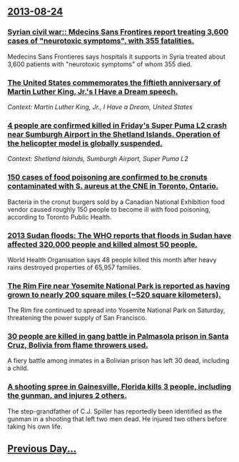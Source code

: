 ## [2013-08-24](/news/2013/08/24/index.md)

### [Syrian civil war:: Mdecins Sans Frontires report treating 3,600 cases of "neurotoxic symptoms", with 355 fatalities. ](/news/2013/08/24/syrian-civil-war-medecins-sans-frontieres-report-treating-3-600-cases-of-neurotoxic-symptoms-with-355-fatalities.md)
Medecins Sans Frontieres says hospitals it supports in Syria treated about 3,600 patients with &quot;neurotoxic symptoms&quot; of whom 355 died.

### [The United States commemorates the fiftieth anniversary of Martin Luther King, Jr.'s I Have a Dream speech. ](/news/2013/08/24/the-united-states-commemorates-the-fiftieth-anniversary-of-martin-luther-king-jr-s-i-have-a-dream-speech.md)
_Context:  Martin Luther King, Jr., I Have a Dream, United States_

### [4 people are confirmed killed in Friday's Super Puma L2 crash near Sumburgh Airport in the Shetland Islands. Operation of the helicopter model is globally suspended. ](/news/2013/08/24/4-people-are-confirmed-killed-in-friday-s-super-puma-l2-crash-near-sumburgh-airport-in-the-shetland-islands-operation-of-the-helicopter-mod.md)
_Context: Shetland Islands, Sumburgh Airport, Super Puma L2_

### [150 cases of food poisoning are confirmed to be cronuts contaminated with S. aureus at the CNE in Toronto, Ontario. ](/news/2013/08/24/150-cases-of-food-poisoning-are-confirmed-to-be-cronuts-contaminated-with-s-aureus-at-the-cne-in-toronto-ontario.md)
Bacteria in the cronut burgers sold by a Canadian National Exhibition food vendor caused roughly 150 people to become ill with food poisoning, according to Toronto Public Health.

### [2013 Sudan floods: The WHO reports that floods in Sudan have affected 320,000 people and killed almost 50 people. ](/news/2013/08/24/2013-sudan-floods-the-who-reports-that-floods-in-sudan-have-affected-320-000-people-and-killed-almost-50-people.md)
World Health Organisation says 48 people killed this month after heavy rains destroyed properties of 65,957 families.

### [The Rim Fire near Yosemite National Park is reported as having grown to nearly 200 square miles (~520 square kilometers). ](/news/2013/08/24/the-rim-fire-near-yosemite-national-park-is-reported-as-having-grown-to-nearly-200-square-miles-520-square-kilometers.md)
The Rim fire continued to spread into Yosemite National Park on Saturday, threatening the power supply of San Francisco.

### [30 people are killed in gang battle in Palmasola prison in Santa Cruz, Bolivia from flame throwers used. ](/news/2013/08/24/30-people-are-killed-in-gang-battle-in-palmasola-prison-in-santa-cruz-bolivia-from-flame-throwers-used.md)
A fiery battle among inmates in a Bolivian prison has left 30 dead, including a child.

### [A shooting spree in Gainesville, Florida kills 3 people, including the gunman, and injures 2 others. ](/news/2013/08/24/a-shooting-spree-in-gainesville-florida-kills-3-people-including-the-gunman-and-injures-2-others.md)
The step-grandfather of C.J. Spiller has reportedly been identified as the gunman in a shooting that left two men dead. He injured two others before taking his own life.

## [Previous Day...](/news/2013/08/23/index.md)

